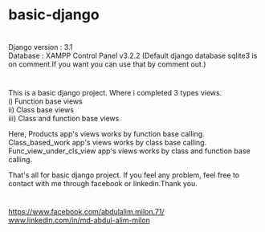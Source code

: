 # basic-django
#
Django version : 3.1                                                                                                                                                                                     
Database : XAMPP Control Panel v3.2.2 (Default django database sqlite3 is on comment.If you want you can use that by comment out.)
#
This is a basic django project. Where i completed 3 types views.                                                                                                                       
    i) Function base views                                                                                                                                                                         
    ii) Class base views                                                                                                                                                                    
    iii) Class and function base views                                                                                                                                                                                                                                                                                                   
                                                                                                                                                                                                      
Here, Products app's views works by function base calling.                                                                                                                                 
    Class_based_work app's views works by class base calling.                                                                                                                               
    Func_view_under_cls_view app's views works by class and function base calling.                                                                                                                 
                                                                                                                                                                                                                                                                                                                                                                       
That's all for basic django project. If you feel any problem, feel free to contact with me through facebook or linkedin.Thank you.
#
 https://www.facebook.com/abdulalim.milon.71/                                                                                                                                            
 www.linkedin.com/in/md-abdul-alim-milon
